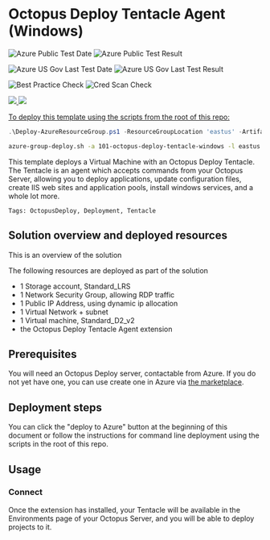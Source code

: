 # Octopus Deploy Tentacle Agent (Windows)

![Azure Public Test Date](https://azurequickstartsservice.blob.core.windows.net/badges/octopus-deploy-tentacle-windows/PublicLastTestDate.svg)
![Azure Public Test Result](https://azurequickstartsservice.blob.core.windows.net/badges/octopus-deploy-tentacle-windows/PublicDeployment.svg)

![Azure US Gov Last Test Date](https://azurequickstartsservice.blob.core.windows.net/badges/octopus-deploy-tentacle-windows/FairfaxLastTestDate.svg)
![Azure US Gov Last Test Result](https://azurequickstartsservice.blob.core.windows.net/badges/octopus-deploy-tentacle-windows/FairfaxDeployment.svg)

![Best Practice Check](https://azurequickstartsservice.blob.core.windows.net/badges/octopus-deploy-tentacle-windows/BestPracticeResult.svg)
![Cred Scan Check](https://azurequickstartsservice.blob.core.windows.net/badges/octopus-deploy-tentacle-windows/CredScanResult.svg)

<a href="https://portal.azure.com/#create/Microsoft.Template/uri/https%3A%2F%2Fraw.githubusercontent.com%2FAzure%2Fazure-quickstart-templates%2Fmaster%2F101-octopus-deploy-tentacle-windows%2Fazuredeploy.json" target="_blank">
<img src="images/deploytoazure.png"/>

<a href="http://armviz.io/#/?load=https%3A%2F%2Fraw.githubusercontent.com%2FAzure%2Fazure-quickstart-templates%2Fmaster%2F101-octopus-deploy-tentacle-windows%2Fazuredeploy.json" target="_blank">
<img src="images/visualizebutton.png"/>

To deploy this template using the scripts from the root of this repo:

```PowerShell
.\Deploy-AzureResourceGroup.ps1 -ResourceGroupLocation 'eastus' -ArtifactsStagingDirectory '101-octopus-deploy-tentacle-windows'
```

```bash
azure-group-deploy.sh -a 101-octopus-deploy-tentacle-windows -l eastus -u
```

This template deploys a Virtual Machine with an Octopus Deploy Tentacle. The
Tentacle is an agent which accepts commands from your Octopus Server, allowing
you to deploy applications, update configuration files, create IIS web sites and
application pools, install windows services, and a whole lot more.

`Tags: OctopusDeploy, Deployment, Tentacle`

## Solution overview and deployed resources

This is an overview of the solution

The following resources are deployed as part of the solution

- 1 Storage account, Standard_LRS
- 1 Network Security Group, allowing RDP traffic
- 1 Public IP Address, using dynamic ip allocation
- 1 Virtual Network + subnet
- 1 Virtual machine, Standard_D2_v2
- the Octopus Deploy Tentacle Agent extension

## Prerequisites

You will need an Octopus Deploy server, contactable from Azure. If you do not
yet have one, you can use create one in Azure via
[the marketplace](https://azuremarketplace.microsoft.com/en-us/marketplace/apps/octopus.octopusdeploy?tab=Overview).

## Deployment steps

You can click the "deploy to Azure" button at the beginning of this document or
follow the instructions for command line deployment using the scripts in the
root of this repo.

## Usage

### Connect

Once the extension has installed, your Tentacle will be available in the
Environments page of your Octopus Server, and you will be able to deploy
projects to it.
